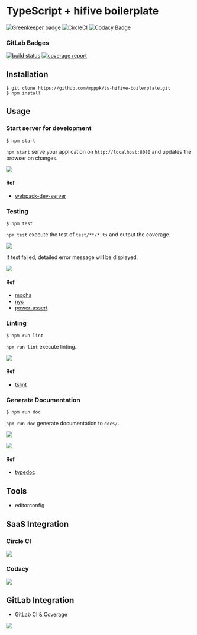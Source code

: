 # TypeScript + hifive boilerplate

[![Greenkeeper badge](https://badges.greenkeeper.io/mpppk/ts-hifive-boilerplate.svg)](https://greenkeeper.io/)
[![CircleCI](https://circleci.com/gh/mpppk/ts-hifive-boilerplate.svg?style=svg)](https://circleci.com/gh/mpppk/ts-hifive-boilerplate)
[![Codacy Badge](https://api.codacy.com/project/badge/Grade/d61a377f52014846a97181b151cc5e6a)](https://www.codacy.com/app/niboshiporipori/ts-hifive-boilerplate?utm_source=github.com&amp;utm_medium=referral&amp;utm_content=mpppk/ts-hifive-boilerplate&amp;utm_campaign=Badge_Grade)

### GitLab Badges

[![build status](https://gitlab.com/mpppk/ts-hifive-boilerplate/badges/master/build.svg)](https://gitlab.com/mpppk/ts-hifive-boilerplate/commits/master)
[![coverage report](https://gitlab.com/mpppk/ts-hifive-boilerplate/badges/master/coverage.svg)](https://gitlab.com/mpppk/ts-hifive-boilerplate/commits/master)

## Installation

```Shell
$ git clone https://github.com/mpppk/ts-hifive-boilerplate.git
$ npm install
```

## Usage
### Start server for development

```Shell
$ npm start
```

`npm start` serve your application on `http://localhost:8080` and updates the browser on changes.    

![](imgs/webpack-dev-server.png)

#### Ref
* [webpack-dev-server](https://github.com/webpack/webpack-dev-server)  

### Testing

```Shell
$ npm test
```

`npm test` execute the test of `test/**/*.ts` and output the coverage.

![](imgs/test_and_coverage.png)

If test failed, detailed error message will be displayed.

![](imgs/test_fail.png)

#### Ref
* [mocha](https://mochajs.org)
* [nyc](https://github.com/istanbuljs/nyc)
* [power-assert](https://github.com/power-assert-js/power-assert)

### Linting

```Shell
$ npm run lint
```

`npm run lint` execute linting.

![](imgs/tslint.png)

#### Ref
* [tslint](https://palantir.github.io/tslint/)

### Generate Documentation

```Shell
$ npm run doc
```

`npm run doc` generate documentation to `docs/`.

![](imgs/tsdoc_command.png)

![](imgs/tsdoc.png)

#### Ref
* [typedoc](https://github.com/TypeStrong/typedoc)

## Tools
* editorconfig

## SaaS Integration
### Circle CI

![](imgs/circle_ci.png)

### Codacy

![](imgs/codacy.png)

## GitLab Integration
* GitLab CI & Coverage

![](imgs/gitlab_ci.png)
